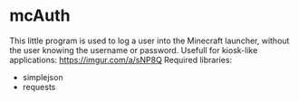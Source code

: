 mcAuth
======
This little program is used to log a user into the Minecraft launcher, without the user knowing the username or password. Usefull for kiosk-like applications: https://imgur.com/a/sNP8Q
Required libraries:
- simplejson
- requests
